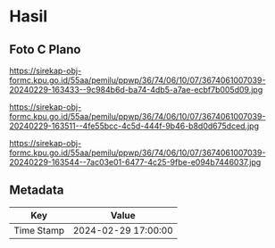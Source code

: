 # Hasil

## Foto C Plano

https://sirekap-obj-formc.kpu.go.id/55aa/pemilu/ppwp/36/74/06/10/07/3674061007039-20240229-163433--9c984b6d-ba74-4db5-a7ae-ecbf7b005d09.jpg

https://sirekap-obj-formc.kpu.go.id/55aa/pemilu/ppwp/36/74/06/10/07/3674061007039-20240229-163511--4fe55bcc-4c5d-444f-9b46-b8d0d675dced.jpg

https://sirekap-obj-formc.kpu.go.id/55aa/pemilu/ppwp/36/74/06/10/07/3674061007039-20240229-163544--7ac03e01-6477-4c25-9fbe-e094b7446037.jpg


## Metadata

| Key        | Value               |
| ---------- | ------------------- |
| Time Stamp | 2024-02-29 17:00:00 |



